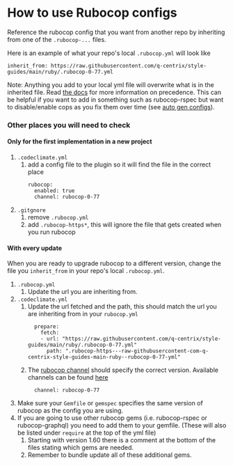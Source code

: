 # How to use Rubocop configs
Reference the rubocop config that you want from another repo by inheriting from one of the `.rubocop-...` files.

Here is an example of what your repo's local `.rubocop.yml` will look like
```
inherit_from: https://raw.githubusercontent.com/q-centrix/style-guides/main/ruby/.rubocop-0-77.yml
```

Note: Anything you add to your local yml file will overwrite what is in the inherited file. Read [the docs](https://docs.rubocop.org/rubocop/1.50/configuration.html#inheriting-from-another-configuration-file-in-the-project) for more information on precedence. This can be helpful if you want to add in something such as rubocop-rspec but want to disable/enable cops as you fix them over time (see [auto gen configs](https://docs.rubocop.org/rubocop/configuration.html#automatically-generated-configuration)).

### Other places you will need to check
#### Only for the first implementation in a new project
1. `.codeclimate.yml`
    1. add a config file to the plugin so it will find the file in the correct place
        ```
        rubocop:
          enabled: true
          channel: rubocop-0-77
        ```
2. `.gitgnore`
    1. remove `.rubocop.yml`
    2. add `.rubocop-https*`, this will ignore the file that gets created when you run rubocop

#### With every update
When you are ready to upgrade rubocop to a different version, change the file you `inherit_from` in your repo's local `.rubocop.yml`.

1. `.rubocop.yml`
    1. Update the url you are inheriting from.
2. `.codeclimate.yml`
    1. Update the url fetched and the path, this should match the url you are inheriting from in your `rubocop.yml`
        ```
          prepare:
            fetch:
            - url: "https://raw.githubusercontent.com/q-centrix/style-guides/main/ruby/.rubocop-0-77.yml"
              path: ".rubocop-https---raw-githubusercontent-com-q-centrix-style-guides-main-ruby--rubocop-0-77-yml"
        ```
    2. The [rubocop channel](https://docs.codeclimate.com/docs/rubocop#using-rubocops-newer-versions) should specify the correct version. Available channels can be found [here](https://github.com/codeclimate/codeclimate-rubocop/branches/all?utf8=%E2%9C%93&query=channel%2Frubocop)
        ```
          channel: rubocop-0-77
        ```
3. Make sure your `Gemfile` or `gemspec` specifies the same version of rubocop as the config you are using.
4. If you are going to use other rubocop gems (i.e. rubocop-rspec or rubocop-graphql) you need to add them to your gemfile. (These will also be listed under `require` at the top of the yml file)
    1. Starting with version 1.60 there is a comment at the bottom of the files stating which gems are needed.
    2. Remember to bundle update all of these additional gems.
